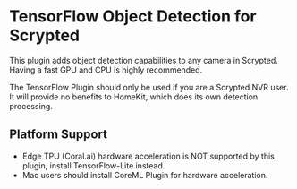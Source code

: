 # TensorFlow Object Detection for Scrypted

This plugin adds object detection capabilities to any camera in Scrypted. Having a fast GPU and CPU is highly recommended.

The TensorFlow Plugin should only be used if you are a Scrypted NVR user. It will provide no
benefits to HomeKit, which does its own detection processing.

## Platform Support

  * Edge TPU (Coral.ai) hardware acceleration is NOT supported by this plugin, install TensorFlow-Lite instead.
  * Mac users should install CoreML Plugin for hardware acceleration.
